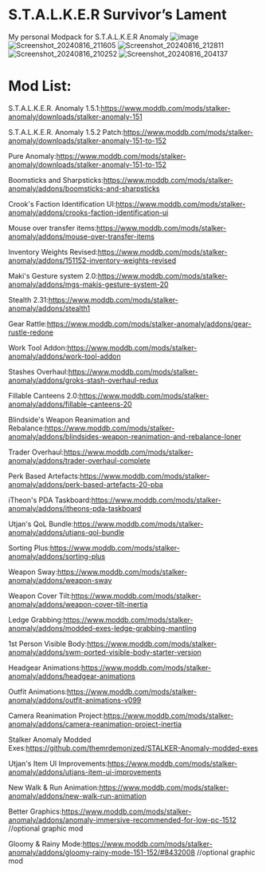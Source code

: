 # S.T.A.L.K.E.R Survivor’s Lament
My personal Modpack for S.T.A.L.K.E.R Anomaly
![image](https://github.com/user-attachments/assets/58d712d1-822a-4159-ad20-7e0cb301c4b2)
![Screenshot_20240816_211605](https://github.com/user-attachments/assets/ccd82f3a-6089-468d-a292-a1f7cc8526fa)
![Screenshot_20240816_212811](https://github.com/user-attachments/assets/c146960a-79e5-4b69-a959-239b22e93bad)
![Screenshot_20240816_210252](https://github.com/user-attachments/assets/45c93ca2-b90b-41d2-b940-7d207281396e) 
![Screenshot_20240816_204137](https://github.com/user-attachments/assets/be9dc947-82ec-4cea-8a85-c2395bd40c6f)

# Mod List:
S.T.A.L.K.E.R. Anomaly 1.5.1:https://www.moddb.com/mods/stalker-anomaly/downloads/stalker-anomaly-151 

S.T.A.L.K.E.R. Anomaly 1.5.2 Patch:https://www.moddb.com/mods/stalker-anomaly/downloads/stalker-anomaly-151-to-152

Pure Anomaly:https://www.moddb.com/mods/stalker-anomaly/downloads/stalker-anomaly-151-to-152

Boomsticks and Sharpsticks:https://www.moddb.com/mods/stalker-anomaly/addons/boomsticks-and-sharpsticks

Crook's Faction Identification UI:https://www.moddb.com/mods/stalker-anomaly/addons/crooks-faction-identification-ui

Mouse over transfer items:https://www.moddb.com/mods/stalker-anomaly/addons/mouse-over-transfer-items

Inventory Weights Revised:https://www.moddb.com/mods/stalker-anomaly/addons/151152-inventory-weights-revised

Maki's Gesture system 2.0:https://www.moddb.com/mods/stalker-anomaly/addons/mgs-makis-gesture-system-20

Stealth 2.31:https://www.moddb.com/mods/stalker-anomaly/addons/stealth1

Gear Rattle:https://www.moddb.com/mods/stalker-anomaly/addons/gear-rustle-redone

Work Tool Addon:https://www.moddb.com/mods/stalker-anomaly/addons/work-tool-addon

Stashes Overhaul:https://www.moddb.com/mods/stalker-anomaly/addons/groks-stash-overhaul-redux

Fillable Canteens 2.0:https://www.moddb.com/mods/stalker-anomaly/addons/fillable-canteens-20

Blindside's Weapon Reanimation and Rebalance:https://www.moddb.com/mods/stalker-anomaly/addons/blindsides-weapon-reanimation-and-rebalance-loner

Trader Overhaul:https://www.moddb.com/mods/stalker-anomaly/addons/trader-overhaul-complete

Perk Based Artefacts:https://www.moddb.com/mods/stalker-anomaly/addons/perk-based-artefacts-20-pba

iTheon's PDA Taskboard:https://www.moddb.com/mods/stalker-anomaly/addons/itheons-pda-taskboard

Utjan's QoL Bundle:https://www.moddb.com/mods/stalker-anomaly/addons/utjans-qol-bundle

Sorting Plus:https://www.moddb.com/mods/stalker-anomaly/addons/sorting-plus

Weapon Sway:https://www.moddb.com/mods/stalker-anomaly/addons/weapon-sway

Weapon Cover Tilt:https://www.moddb.com/mods/stalker-anomaly/addons/weapon-cover-tilt-inertia

Ledge Grabbing:https://www.moddb.com/mods/stalker-anomaly/addons/modded-exes-ledge-grabbing-mantling

1st Person Visible Body:https://www.moddb.com/mods/stalker-anomaly/addons/swm-ported-visible-body-starter-version

Headgear Animations:https://www.moddb.com/mods/stalker-anomaly/addons/headgear-animations

Outfit Animations:https://www.moddb.com/mods/stalker-anomaly/addons/outfit-animations-v099

Camera Reanimation Project:https://www.moddb.com/mods/stalker-anomaly/addons/camera-reanimation-project-inertia

Stalker Anomaly Modded Exes:https://github.com/themrdemonized/STALKER-Anomaly-modded-exes

Utjan's Item UI Improvements:https://www.moddb.com/mods/stalker-anomaly/addons/utjans-item-ui-improvements

New Walk & Run Animation:https://www.moddb.com/mods/stalker-anomaly/addons/new-walk-run-animation

Better Graphics:https://www.moddb.com/mods/stalker-anomaly/addons/anomaly-immersive-recommended-for-low-pc-1512 //optional graphic mod

Gloomy & Rainy Mode:https://www.moddb.com/mods/stalker-anomaly/addons/gloomy-rainy-mode-151-152/#8432008 //optional graphic mod
